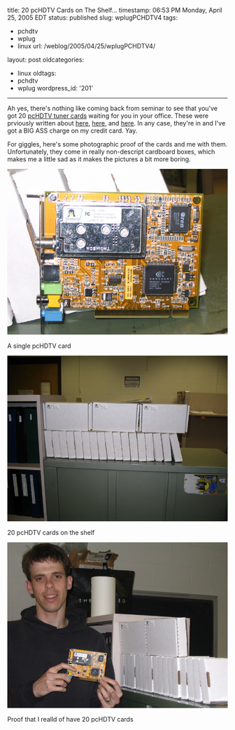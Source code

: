title: 20 pcHDTV Cards on The Shelf...
timestamp: 06:53 PM Monday, April 25, 2005 EDT
status: published
slug: wplugPCHDTV4
tags:
- pchdtv
- wplug
- linux
url: /weblog/2005/04/25/wplugPCHDTV4/

layout: post
oldcategories:
- linux
oldtags:
- pchdtv
- wplug
wordpress_id: '201'

---

Ah yes, there's nothing like coming back from seminar to see that you've got
20 [pcHDTV tuner cards](http://www.pchdtv.com/) waiting for you in
your office.  These were prviously written about [here](/weblog/2005/03/wplugPCHDTV), [here](/weblog/2005/04/wplugPCHDTV2), and [here](/weblog/2005/04/wplugPCHDTV3).  In any case, they're in and I've
got a BIG ASS charge on my credit card.  Yay.

For giggles, here's some photographic proof of the cards and me with them.
Unfortunately, they come in really non-descript cardboard boxes, which makes
me a little sad as it makes the pictures a bit more boring.

<div class="image caption center">
    <img src="/weblog/media/2005/04/singlePCHDTVCardZoom.jpg" alt="A single pcHDTV card">
    <p>A single pcHDTV card</p>
</div>

<div class="image caption center">
    <img src="/weblog/media/2005/04/20cardsonShelf.jpg" alt="20 pcHDTV cards on the shelf">
    <p>20 pcHDTV cards on the shelf</p>
</div>

<div class="image caption center">
    <img src="/weblog/media/2005/04/meAnd20PCHDTVCards.jpg" alt="Proof that I realld of have 20 pcHDTV cards">
    <p>Proof that I realld of have 20 pcHDTV cards</p>
</div>
